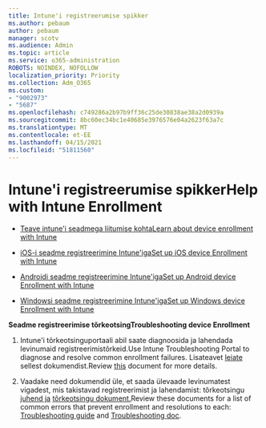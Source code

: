```yaml
---
title: Intune'i registreerumise spikker
ms.author: pebaum
author: pebaum
manager: scotv
ms.audience: Admin
ms.topic: article
ms.service: o365-administration
ROBOTS: NOINDEX, NOFOLLOW
localization_priority: Priority
ms.collection: Adm_O365
ms.custom:
- "9002973"
- "5687"
ms.openlocfilehash: c749286a2b97b9ff36c25de30838ae38a2d0939a
ms.sourcegitcommit: 8bc60ec34bc1e40685e3976576e04a2623f63a7c
ms.translationtype: MT
ms.contentlocale: et-EE
ms.lasthandoff: 04/15/2021
ms.locfileid: "51811560"
---
```

# <a name="help-with-intune-enrollment"></a><span data-ttu-id="f9e3b-102">Intune'i registreerumise spikker</span><span class="sxs-lookup"><span data-stu-id="f9e3b-102">Help with Intune Enrollment</span></span>


- [<span data-ttu-id="f9e3b-103">Teave intune'i seadmega liitumise kohta</span><span class="sxs-lookup"><span data-stu-id="f9e3b-103">Learn about device enrollment with Intune</span></span>](https://docs.microsoft.com/intune/device-enrollment)

- [<span data-ttu-id="f9e3b-104">iOS-i seadme registreerimine Intune'iga</span><span class="sxs-lookup"><span data-stu-id="f9e3b-104">Set up iOS device Enrollment with Intune</span></span>](https://docs.microsoft.com/intune/ios-enroll)

- [<span data-ttu-id="f9e3b-105">Androidi seadme registreerimine Intune'iga</span><span class="sxs-lookup"><span data-stu-id="f9e3b-105">Set up Android device Enrollment with Intune</span></span>](https://docs.microsoft.com/intune/android-enroll)

- [<span data-ttu-id="f9e3b-106">Windowsi seadme registreerimine Intune'iga</span><span class="sxs-lookup"><span data-stu-id="f9e3b-106">Set up Windows device Enrollment with Intune</span></span>](https://docs.microsoft.com/intune/windows-enroll)

<span data-ttu-id="f9e3b-107">**Seadme registreerimise tõrkeotsing**</span><span class="sxs-lookup"><span data-stu-id="f9e3b-107">**Troubleshooting device Enrollment**</span></span>

1. <span data-ttu-id="f9e3b-108">Intune'i tõrkeotsinguportaali abil saate diagnoosida ja lahendada levinumaid registreerimistõrkeid.</span><span class="sxs-lookup"><span data-stu-id="f9e3b-108">Use Intune Troubleshooting Portal to diagnose and resolve common enrollment failures.</span></span> <span data-ttu-id="f9e3b-109">Lisateavet [leiate](https://docs.microsoft.com/intune/help-desk-operators) sellest dokumendist.</span><span class="sxs-lookup"><span data-stu-id="f9e3b-109">Review [this](https://docs.microsoft.com/intune/help-desk-operators) document for more details.</span></span>

2. <span data-ttu-id="f9e3b-110">Vaadake need dokumendid üle, et saada ülevaade levinumatest vigadest, mis takistavad registreerimist ja lahendamist: tõrkeotsingu [juhend ja](https://support.microsoft.com/help/4469913/troubleshooting-windows-device-enrollment-problems-in-microsoft-intune) [tõrkeotsingu dokument.](https://docs.microsoft.com/intune/troubleshoot-device-enrollment-in-intune)</span><span class="sxs-lookup"><span data-stu-id="f9e3b-110">Review these documents for a list of common errors that prevent enrollment and resolutions to each: [Troubleshooting guide](https://support.microsoft.com/help/4469913/troubleshooting-windows-device-enrollment-problems-in-microsoft-intune) and [Troubleshooting doc](https://docs.microsoft.com/intune/troubleshoot-device-enrollment-in-intune).</span></span>